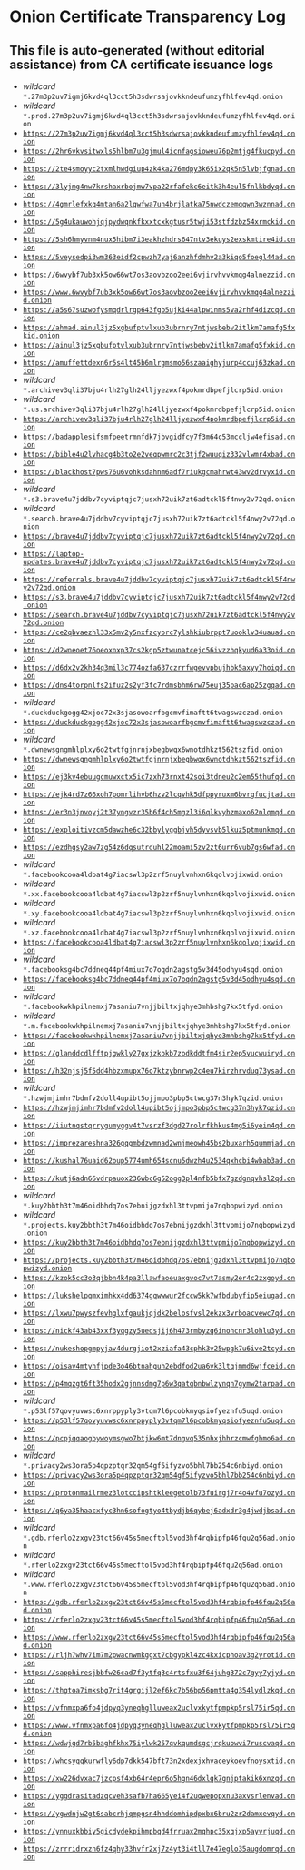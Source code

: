 # Onion Certificate Transparency Log
## This file is auto-generated (without editorial assistance) from CA certificate issuance logs
* *wildcard* `*.27m3p2uv7igmj6kvd4ql3cct5h3sdwrsajovkkndeufumzyfhlfev4qd.onion`
* *wildcard* `*.prod.27m3p2uv7igmj6kvd4ql3cct5h3sdwrsajovkkndeufumzyfhlfev4qd.onion`
* [`https://27m3p2uv7igmj6kvd4ql3cct5h3sdwrsajovkkndeufumzyfhlfev4qd.onion`](https://27m3p2uv7igmj6kvd4ql3cct5h3sdwrsajovkkndeufumzyfhlfev4qd.onion)
* [`https://2hr6vkvsitwxls5hlbm7u3gjmul4icnfagsioweu76p2mtjg4fkucpyd.onion`](https://2hr6vkvsitwxls5hlbm7u3gjmul4icnfagsioweu76p2mtjg4fkucpyd.onion)
* [`https://2te4smoyyc2txmlhwdgiup4zk4ka276mdpy3k65ix2qk5n5lvbjfgnad.onion`](https://2te4smoyyc2txmlhwdgiup4zk4ka276mdpy3k65ix2qk5n5lvbjfgnad.onion)
* [`https://3lyjmg4nw7krshaxrbojmw7vpa22rfafekc6eitk3h4eul5fnlkbdyqd.onion`](https://3lyjmg4nw7krshaxrbojmw7vpa22rfafekc6eitk3h4eul5fnlkbdyqd.onion)
* [`https://4gmrlefxkq4mtan6a2lqwfwa7un4brjlatka75nwdczemqqwn3wznnad.onion`](https://4gmrlefxkq4mtan6a2lqwfwa7un4brjlatka75nwdczemqqwn3wznnad.onion)
* [`https://5g4ukauwohjqjpydwqnkfkxxtcxkgtusr5twji53stfdzbz54xrmckid.onion`](https://5g4ukauwohjqjpydwqnkfkxxtcxkgtusr5twji53stfdzbz54xrmckid.onion)
* [`https://5sh6hmyvnm4nux5hibm7i3eakhzhdrs647ntv3ekuys2exskmtire4id.onion`](https://5sh6hmyvnm4nux5hibm7i3eakhzhdrs647ntv3ekuys2exskmtire4id.onion)
* [`https://5veysedpi3wm363eidf2cpwzh7yaj6anzhfdmhv2a3kiqo5foegl44ad.onion`](https://5veysedpi3wm363eidf2cpwzh7yaj6anzhfdmhv2a3kiqo5foegl44ad.onion)
* [`https://6wvybf7ub3xk5ow66wt7os3aovbzoo2eei6vjirvhvvkmqg4alnezzid.onion`](https://6wvybf7ub3xk5ow66wt7os3aovbzoo2eei6vjirvhvvkmqg4alnezzid.onion)
* [`https://www.6wvybf7ub3xk5ow66wt7os3aovbzoo2eei6vjirvhvvkmqg4alnezzid.onion`](https://www.6wvybf7ub3xk5ow66wt7os3aovbzoo2eei6vjirvhvvkmqg4alnezzid.onion)
* [`https://a5s67suzwofysmqdrlrgp643fgb5ujki44alpwinms5va2rhf4dizcqd.onion`](https://a5s67suzwofysmqdrlrgp643fgb5ujki44alpwinms5va2rhf4dizcqd.onion)
* [`https://ahmad.ainul3jz5xgbufptvlxub3ubrnry7ntjwsbebv2itlkm7amafg5fxkid.onion`](https://ahmad.ainul3jz5xgbufptvlxub3ubrnry7ntjwsbebv2itlkm7amafg5fxkid.onion)
* [`https://ainul3jz5xgbufptvlxub3ubrnry7ntjwsbebv2itlkm7amafg5fxkid.onion`](https://ainul3jz5xgbufptvlxub3ubrnry7ntjwsbebv2itlkm7amafg5fxkid.onion)
* [`https://amuffettdexn6r5s4lt45b6mlrgmsmo56szaaighyjurp4ccuj63zkad.onion`](https://amuffettdexn6r5s4lt45b6mlrgmsmo56szaaighyjurp4ccuj63zkad.onion)
* *wildcard* `*.archivev3qli37bju4rlh27glh24lljyezwxf4pokmrdbpefjlcrp5id.onion`
* *wildcard* `*.us.archivev3qli37bju4rlh27glh24lljyezwxf4pokmrdbpefjlcrp5id.onion`
* [`https://archivev3qli37bju4rlh27glh24lljyezwxf4pokmrdbpefjlcrp5id.onion`](https://archivev3qli37bju4rlh27glh24lljyezwxf4pokmrdbpefjlcrp5id.onion)
* [`https://badapplesifsmfpeetrmnfdk7jbvgidfcy7f3m64c53mccljw4efisad.onion`](https://badapplesifsmfpeetrmnfdk7jbvgidfcy7f3m64c53mccljw4efisad.onion)
* [`https://bible4u2lvhacg4b3to2e2veqpwmrc2c3tjf2wuuqiz332vlwmr4xbad.onion`](https://bible4u2lvhacg4b3to2e2veqpwmrc2c3tjf2wuuqiz332vlwmr4xbad.onion)
* [`https://blackhost7pws76u6vohksdahnm6adf7riukgcmahrwt43wv2drvyxid.onion`](https://blackhost7pws76u6vohksdahnm6adf7riukgcmahrwt43wv2drvyxid.onion)
* *wildcard* `*.s3.brave4u7jddbv7cyviptqjc7jusxh72uik7zt6adtckl5f4nwy2v72qd.onion`
* *wildcard* `*.search.brave4u7jddbv7cyviptqjc7jusxh72uik7zt6adtckl5f4nwy2v72qd.onion`
* [`https://brave4u7jddbv7cyviptqjc7jusxh72uik7zt6adtckl5f4nwy2v72qd.onion`](https://brave4u7jddbv7cyviptqjc7jusxh72uik7zt6adtckl5f4nwy2v72qd.onion)
* [`https://laptop-updates.brave4u7jddbv7cyviptqjc7jusxh72uik7zt6adtckl5f4nwy2v72qd.onion`](https://laptop-updates.brave4u7jddbv7cyviptqjc7jusxh72uik7zt6adtckl5f4nwy2v72qd.onion)
* [`https://referrals.brave4u7jddbv7cyviptqjc7jusxh72uik7zt6adtckl5f4nwy2v72qd.onion`](https://referrals.brave4u7jddbv7cyviptqjc7jusxh72uik7zt6adtckl5f4nwy2v72qd.onion)
* [`https://s3.brave4u7jddbv7cyviptqjc7jusxh72uik7zt6adtckl5f4nwy2v72qd.onion`](https://s3.brave4u7jddbv7cyviptqjc7jusxh72uik7zt6adtckl5f4nwy2v72qd.onion)
* [`https://search.brave4u7jddbv7cyviptqjc7jusxh72uik7zt6adtckl5f4nwy2v72qd.onion`](https://search.brave4u7jddbv7cyviptqjc7jusxh72uik7zt6adtckl5f4nwy2v72qd.onion)
* [`https://ce2qbvaezhl33x5mv2y5nxfzcyorc7ylshkiubrppt7uooklv34uauad.onion`](https://ce2qbvaezhl33x5mv2y5nxfzcyorc7ylshkiubrppt7uooklv34uauad.onion)
* [`https://d2wneoet76oeoxnxp37cs2kgp5ztwunatcejc56ivzzhqkyud6a33oid.onion`](https://d2wneoet76oeoxnxp37cs2kgp5ztwunatcejc56ivzzhqkyud6a33oid.onion)
* [`https://d6dx2v2kh34q3mil3c774ozfa637czrrfwgevvpbujhbk5axyy7hoiqd.onion`](https://d6dx2v2kh34q3mil3c774ozfa637czrrfwgevvpbujhbk5axyy7hoiqd.onion)
* [`https://dns4torpnlfs2ifuz2s2yf3fc7rdmsbhm6rw75euj35pac6ap25zgqad.onion`](https://dns4torpnlfs2ifuz2s2yf3fc7rdmsbhm6rw75euj35pac6ap25zgqad.onion)
* *wildcard* `*.duckduckgogg42xjoc72x3sjasowoarfbgcmvfimaftt6twagswzczad.onion`
* [`https://duckduckgogg42xjoc72x3sjasowoarfbgcmvfimaftt6twagswzczad.onion`](https://duckduckgogg42xjoc72x3sjasowoarfbgcmvfimaftt6twagswzczad.onion)
* *wildcard* `*.dwnewsgngmhlplxy6o2twtfgjnrnjxbegbwqx6wnotdhkzt562tszfid.onion`
* [`https://dwnewsgngmhlplxy6o2twtfgjnrnjxbegbwqx6wnotdhkzt562tszfid.onion`](https://dwnewsgngmhlplxy6o2twtfgjnrnjxbegbwqx6wnotdhkzt562tszfid.onion)
* [`https://ej3kv4ebuugcmuwxctx5ic7zxh73rnxt42soi3tdneu2c2em55thufqd.onion`](https://ej3kv4ebuugcmuwxctx5ic7zxh73rnxt42soi3tdneu2c2em55thufqd.onion)
* [`https://ejk4rd7z66xoh7pomrlihvb6hzv2lcqvhk5dfppyruxm6bvrgfucjtad.onion`](https://ejk4rd7z66xoh7pomrlihvb6hzv2lcqvhk5dfppyruxm6bvrgfucjtad.onion)
* [`https://er3n3jnvoyj2t37yngvzr35b6f4ch5mgzl3i6qlkvyhzmaxo62nlqmqd.onion`](https://er3n3jnvoyj2t37yngvzr35b6f4ch5mgzl3i6qlkvyhzmaxo62nlqmqd.onion)
* [`https://exploitivzcm5dawzhe6c32bbylyggbjvh5dyvsvb5lkuz5ptmunkmqd.onion`](https://exploitivzcm5dawzhe6c32bbylyggbjvh5dyvsvb5lkuz5ptmunkmqd.onion)
* [`https://ezdhgsy2aw7zg54z6dqsutrduhl22moami5zv2zt6urr6vub7gs6wfad.onion`](https://ezdhgsy2aw7zg54z6dqsutrduhl22moami5zv2zt6urr6vub7gs6wfad.onion)
* *wildcard* `*.facebookcooa4ldbat4g7iacswl3p2zrf5nuylvnhxn6kqolvojixwid.onion`
* *wildcard* `*.xx.facebookcooa4ldbat4g7iacswl3p2zrf5nuylvnhxn6kqolvojixwid.onion`
* *wildcard* `*.xy.facebookcooa4ldbat4g7iacswl3p2zrf5nuylvnhxn6kqolvojixwid.onion`
* *wildcard* `*.xz.facebookcooa4ldbat4g7iacswl3p2zrf5nuylvnhxn6kqolvojixwid.onion`
* [`https://facebookcooa4ldbat4g7iacswl3p2zrf5nuylvnhxn6kqolvojixwid.onion`](https://facebookcooa4ldbat4g7iacswl3p2zrf5nuylvnhxn6kqolvojixwid.onion)
* *wildcard* `*.facebooksg4bc7ddneq44pf4miux7o7oqdn2agstg5v3d45odhyu4sqd.onion`
* [`https://facebooksg4bc7ddneq44pf4miux7o7oqdn2agstg5v3d45odhyu4sqd.onion`](https://facebooksg4bc7ddneq44pf4miux7o7oqdn2agstg5v3d45odhyu4sqd.onion)
* *wildcard* `*.facebookwkhpilnemxj7asaniu7vnjjbiltxjqhye3mhbshg7kx5tfyd.onion`
* *wildcard* `*.m.facebookwkhpilnemxj7asaniu7vnjjbiltxjqhye3mhbshg7kx5tfyd.onion`
* [`https://facebookwkhpilnemxj7asaniu7vnjjbiltxjqhye3mhbshg7kx5tfyd.onion`](https://facebookwkhpilnemxj7asaniu7vnjjbiltxjqhye3mhbshg7kx5tfyd.onion)
* [`https://glanddcdlfftpjgwkly27gxjzkokb7zodkddtfm4sir2ep5vucwuiryd.onion`](https://glanddcdlfftpjgwkly27gxjzkokb7zodkddtfm4sir2ep5vucwuiryd.onion)
* [`https://h32njsj5f5dd4hbzxmupx76o7ktzybnrwp2c4eu7kirzhrvduq73ysad.onion`](https://h32njsj5f5dd4hbzxmupx76o7ktzybnrwp2c4eu7kirzhrvduq73ysad.onion)
* *wildcard* `*.hzwjmjimhr7bdmfv2doll4upibt5ojjmpo3pbp5ctwcg37n3hyk7qzid.onion`
* [`https://hzwjmjimhr7bdmfv2doll4upibt5ojjmpo3pbp5ctwcg37n3hyk7qzid.onion`](https://hzwjmjimhr7bdmfv2doll4upibt5ojjmpo3pbp5ctwcg37n3hyk7qzid.onion)
* [`https://iiutnqstqrrygumyggv4t7vsrzf3dgd27rolrfkhkus4mg5i6yein4qd.onion`](https://iiutnqstqrrygumyggv4t7vsrzf3dgd27rolrfkhkus4mg5i6yein4qd.onion)
* [`https://imprezareshna326gqgmbdzwmnad2wnjmeowh45bs2buxarh5qummjad.onion`](https://imprezareshna326gqgmbdzwmnad2wnjmeowh45bs2buxarh5qummjad.onion)
* [`https://kushal76uaid62oup5774umh654scnu5dwzh4u2534qxhcbi4wbab3ad.onion`](https://kushal76uaid62oup5774umh654scnu5dwzh4u2534qxhcbi4wbab3ad.onion)
* [`https://kutj6adn66vdrpauox236wbc6g52ogg3pl4nfb5bfx7gzdgnqvhsl2qd.onion`](https://kutj6adn66vdrpauox236wbc6g52ogg3pl4nfb5bfx7gzdgnqvhsl2qd.onion)
* *wildcard* `*.kuy2bbth3t7m46oidbhdq7os7ebnijgzdxhl3ttvpmijo7nqbopwizyd.onion`
* *wildcard* `*.projects.kuy2bbth3t7m46oidbhdq7os7ebnijgzdxhl3ttvpmijo7nqbopwizyd.onion`
* [`https://kuy2bbth3t7m46oidbhdq7os7ebnijgzdxhl3ttvpmijo7nqbopwizyd.onion`](https://kuy2bbth3t7m46oidbhdq7os7ebnijgzdxhl3ttvpmijo7nqbopwizyd.onion)
* [`https://projects.kuy2bbth3t7m46oidbhdq7os7ebnijgzdxhl3ttvpmijo7nqbopwizyd.onion`](https://projects.kuy2bbth3t7m46oidbhdq7os7ebnijgzdxhl3ttvpmijo7nqbopwizyd.onion)
* [`https://kzok5cc3o3qjbbn4k4pa3llawfaoeuaxgvoc7vt7asmy2er4c2zxgoyd.onion`](https://kzok5cc3o3qjbbn4k4pa3llawfaoeuaxgvoc7vt7asmy2er4c2zxgoyd.onion)
* [`https://lukshelpqmximhkx4dd6374gqwwwur2fccw5kk7wfbdubyfip5eiugad.onion`](https://lukshelpqmximhkx4dd6374gqwwwur2fccw5kk7wfbdubyfip5eiugad.onion)
* [`https://lxwu7pwyszfevhglxfgaukjqjdk2belosfvsl2ekzx3vrboacvewc7qd.onion`](https://lxwu7pwyszfevhglxfgaukjqjdk2belosfvsl2ekzx3vrboacvewc7qd.onion)
* [`https://nickf43ab43xxf3yqgzy5uedsjij6h473rmbyzq6inohcnr3lohlu3yd.onion`](https://nickf43ab43xxf3yqgzy5uedsjij6h473rmbyzq6inohcnr3lohlu3yd.onion)
* [`https://nukeshopgmpyjav4durgjiot2xziafa43cphk3v25wpgk7u6ive2tcyd.onion`](https://nukeshopgmpyjav4durgjiot2xziafa43cphk3v25wpgk7u6ive2tcyd.onion)
* [`https://oisav4mtyhfjpde3o46btnahguh2ebdfod2ua6vk3ltqjmmd6wjfceid.onion`](https://oisav4mtyhfjpde3o46btnahguh2ebdfod2ua6vk3ltqjmmd6wjfceid.onion)
* [`https://p4mqzgt6ft35hodx2gjnnsdmg7p6w3qatqbnbwlzynqn7gymw2tarpad.onion`](https://p4mqzgt6ft35hodx2gjnnsdmg7p6w3qatqbnbwlzynqn7gymw2tarpad.onion)
* *wildcard* `*.p53lf57qovyuvwsc6xnrppyply3vtqm7l6pcobkmyqsiofyeznfu5uqd.onion`
* [`https://p53lf57qovyuvwsc6xnrppyply3vtqm7l6pcobkmyqsiofyeznfu5uqd.onion`](https://p53lf57qovyuvwsc6xnrppyply3vtqm7l6pcobkmyqsiofyeznfu5uqd.onion)
* [`https://pcpjqqaogbywoymsgwo7btjkw6mt7dngvq535nhxjhhrzcmwfghmo6ad.onion`](https://pcpjqqaogbywoymsgwo7btjkw6mt7dngvq535nhxjhhrzcmwfghmo6ad.onion)
* *wildcard* `*.privacy2ws3ora5p4qpzptqr32qm54gf5ifyzvo5bhl7bb254c6nbiyd.onion`
* [`https://privacy2ws3ora5p4qpzptqr32qm54gf5ifyzvo5bhl7bb254c6nbiyd.onion`](https://privacy2ws3ora5p4qpzptqr32qm54gf5ifyzvo5bhl7bb254c6nbiyd.onion)
* [`https://protonmailrmez3lotccipshtkleegetolb73fuirgj7r4o4vfu7ozyd.onion`](https://protonmailrmez3lotccipshtkleegetolb73fuirgj7r4o4vfu7ozyd.onion)
* [`https://q6ya35haacxfyc3hn6sofogtyo4tbydjb6qybej6adxdr3g4jwdjbsad.onion`](https://q6ya35haacxfyc3hn6sofogtyo4tbydjb6qybej6adxdr3g4jwdjbsad.onion)
* *wildcard* `*.gdb.rferlo2zxgv23tct66v45s5mecftol5vod3hf4rqbipfp46fqu2q56ad.onion`
* *wildcard* `*.rferlo2zxgv23tct66v45s5mecftol5vod3hf4rqbipfp46fqu2q56ad.onion`
* *wildcard* `*.www.rferlo2zxgv23tct66v45s5mecftol5vod3hf4rqbipfp46fqu2q56ad.onion`
* [`https://gdb.rferlo2zxgv23tct66v45s5mecftol5vod3hf4rqbipfp46fqu2q56ad.onion`](https://gdb.rferlo2zxgv23tct66v45s5mecftol5vod3hf4rqbipfp46fqu2q56ad.onion)
* [`https://rferlo2zxgv23tct66v45s5mecftol5vod3hf4rqbipfp46fqu2q56ad.onion`](https://rferlo2zxgv23tct66v45s5mecftol5vod3hf4rqbipfp46fqu2q56ad.onion)
* [`https://www.rferlo2zxgv23tct66v45s5mecftol5vod3hf4rqbipfp46fqu2q56ad.onion`](https://www.rferlo2zxgv23tct66v45s5mecftol5vod3hf4rqbipfp46fqu2q56ad.onion)
* [`https://rljh7whv7im7m2pwacnwmkggxt7cbgypkl4zc4kxicphoav3g2yrotid.onion`](https://rljh7whv7im7m2pwacnwmkggxt7cbgypkl4zc4kxicphoav3g2yrotid.onion)
* [`https://sapphiresjbbfw26cad7f3ytfq3c4rtsfxu3f64juhg372c7gyy7yjyd.onion`](https://sapphiresjbbfw26cad7f3ytfq3c4rtsfxu3f64juhg372c7gyy7yjyd.onion)
* [`https://thgtoa7imksbg7rit4grgijl2ef6kc7b56bp56pmtta4g354lydlzkqd.onion`](https://thgtoa7imksbg7rit4grgijl2ef6kc7b56bp56pmtta4g354lydlzkqd.onion)
* [`https://vfnmxpa6fo4jdpyq3yneqhglluweax2uclvxkytfpmpkp5rsl75ir5qd.onion`](https://vfnmxpa6fo4jdpyq3yneqhglluweax2uclvxkytfpmpkp5rsl75ir5qd.onion)
* [`https://www.vfnmxpa6fo4jdpyq3yneqhglluweax2uclvxkytfpmpkp5rsl75ir5qd.onion`](https://www.vfnmxpa6fo4jdpyq3yneqhglluweax2uclvxkytfpmpkp5rsl75ir5qd.onion)
* [`https://wdwjgd7rb5baghfkhx75iylwk257qvkqumdsgcjrqkuowvi7ruscvaqd.onion`](https://wdwjgd7rb5baghfkhx75iylwk257qvkqumdsgcjrqkuowvi7ruscvaqd.onion)
* [`https://whcsyqqkurwfly6dp7dkk547bft73n2xdexjxhvaceykoevfnoysxtid.onion`](https://whcsyqqkurwfly6dp7dkk547bft73n2xdexjxhvaceykoevfnoysxtid.onion)
* [`https://xw226dvxac7jzcpsf4xb64r4epr6o5hgn46dxlqk7gnjptakik6xnzqd.onion`](https://xw226dvxac7jzcpsf4xb64r4epr6o5hgn46dxlqk7gnjptakik6xnzqd.onion)
* [`https://yggdrasitadzqcveh3safb7ha665yei4f2uqwepopxnu3axvsrlenvad.onion`](https://yggdrasitadzqcveh3safb7ha665yei4f2uqwepopxnu3axvsrlenvad.onion)
* [`https://ygwdnjw2gt6sabcrhjqmpgsn4hhddomhipdpxbx6bru2zr2damxevqyd.onion`](https://ygwdnjw2gt6sabcrhjqmpgsn4hhddomhipdpxbx6bru2zr2damxevqyd.onion)
* [`https://ynnuxkbbiy5gicdydekpihmpbqd4frruax2mqhpc35xqjxp5ayvrjuqd.onion`](https://ynnuxkbbiy5gicdydekpihmpbqd4frruax2mqhpc35xqjxp5ayvrjuqd.onion)
* [`https://zrrridrxzn6fz4qhy33hvfr2xj7z4yt3i4tll7e47eglo35augdomrqd.onion`](https://zrrridrxzn6fz4qhy33hvfr2xj7z4yt3i4tll7e47eglo35augdomrqd.onion)
